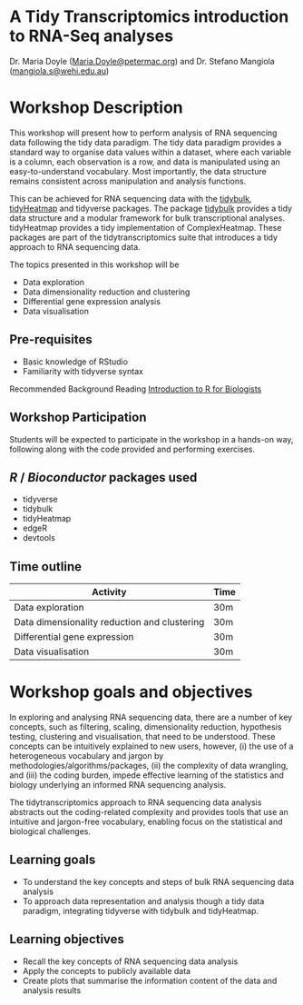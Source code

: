 # A Tidy Transcriptomics introduction to RNA-Seq analyses

Dr. Maria Doyle (Maria.Doyle@petermac.org) and Dr. Stefano Mangiola (mangiola.s@wehi.edu.au)

# Workshop Description

This workshop will present how to perform analysis of RNA sequencing data following the tidy data paradigm. The tidy data paradigm provides a standard way to organise data values within a dataset, where each variable is a column, each observation is a row, and data is manipulated using an easy-to-understand vocabulary. Most importantly, the data structure remains consistent across manipulation and analysis functions. 

This can be achieved for RNA sequencing data with the [tidybulk](github.com/stemangiola/tidybulk), [tidyHeatmap](github.com/stemangiola/tidyHeatmap) and tidyverse packages. The package [tidybulk](github.com/stemangiola/tidybulk) provides a tidy data structure and a modular framework for bulk transcriptional analyses. tidyHeatmap provides a tidy implementation of ComplexHeatmap. These packages are part of the tidytranscriptomics suite that introduces a tidy approach to RNA sequencing data.

The topics presented in this workshop will be

- Data exploration
- Data dimensionality reduction and clustering
- Differential gene expression analysis 
- Data visualisation

## Pre-requisites

* Basic knowledge of RStudio
* Familiarity with tidyverse syntax

Recommended Background Reading 
[Introduction to R for Biologists](https://mblue9.github.io/r-intro-biologists/intro_r_biologists.html)

## Workshop Participation

Students will be expected to participate in the workshop in a hands-on way, following along with the code provided and performing  exercises.

## _R_ / _Bioconductor_ packages used

* tidyverse
* tidybulk
* tidyHeatmap
* edgeR
* devtools

## Time outline

| Activity                                     | Time |
|----------------------------------------------|------|
| Data exploration                             | 30m  |
| Data dimensionality reduction and clustering | 30m  |
| Differential gene expression                 | 30m  |
| Data visualisation                           | 30m  |

# Workshop goals and objectives

In exploring and analysing RNA sequencing data, there are a number of key concepts, such as filtering, scaling, dimensionality reduction, hypothesis testing, clustering and visualisation, that need to be understood. These concepts can be intuitively explained to new users, however, (i) the use of a heterogeneous vocabulary and jargon by methodologies/algorithms/packages, (ii) the complexity of data wrangling, and (iii) the coding burden, impede effective learning of the statistics and biology underlying an informed RNA sequencing analysis. 

The tidytranscriptomics approach to RNA sequencing data analysis abstracts out the coding-related complexity and provides tools that use an intuitive and jargon-free vocabulary, enabling focus on the statistical and biological challenges.

## Learning goals

* To understand the key concepts and steps of bulk RNA sequencing data analysis
* To approach data representation and analysis though a tidy data paradigm, integrating tidyverse with tidybulk and tidyHeatmap.

## Learning objectives

* Recall the key concepts of RNA sequencing data analysis
* Apply the concepts to publicly available data
* Create plots that summarise the information content of the data and analysis results
